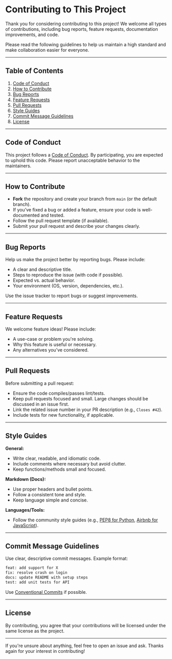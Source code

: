 # Contributing to This Project

Thank you for considering contributing to this project! We welcome all types of contributions, including bug reports, feature requests, documentation improvements, and code.

Please read the following guidelines to help us maintain a high standard and make collaboration easier for everyone.

---

## Table of Contents

1. [Code of Conduct](#code-of-conduct)
2. [How to Contribute](#how-to-contribute)
3. [Bug Reports](#bug-reports)
4. [Feature Requests](#feature-requests)
5. [Pull Requests](#pull-requests)
6. [Style Guides](#style-guides)
7. [Commit Message Guidelines](#commit-message-guidelines)
8. [License](#license)

---

## Code of Conduct

This project follows a [Code of Conduct](CODE_OF_CONDUCT.md). By participating, you are expected to uphold this code. Please report unacceptable behavior to the maintainers.

---

## How to Contribute

-   **Fork** the repository and create your branch from `main` (or the default branch).
-   If you’ve fixed a bug or added a feature, ensure your code is well-documented and tested.
-   Follow the pull request template (if available).
-   Submit your pull request and describe your changes clearly.

---

## Bug Reports

Help us make the project better by reporting bugs. Please include:

-   A clear and descriptive title.
-   Steps to reproduce the issue (with code if possible).
-   Expected vs. actual behavior.
-   Your environment (OS, version, dependencies, etc.).

Use the issue tracker to report bugs or suggest improvements.

---

## Feature Requests

We welcome feature ideas! Please include:

-   A use-case or problem you're solving.
-   Why this feature is useful or necessary.
-   Any alternatives you’ve considered.

---

## Pull Requests

Before submitting a pull request:

-   Ensure the code compiles/passes lint/tests.
-   Keep pull requests focused and small. Large changes should be discussed in an issue first.
-   Link the related issue number in your PR description (e.g., `Closes #42`).
-   Include tests for new functionality, if applicable.

---

## Style Guides

**General:**

-   Write clear, readable, and idiomatic code.
-   Include comments where necessary but avoid clutter.
-   Keep functions/methods small and focused.

**Markdown (Docs):**

-   Use proper headers and bullet points.
-   Follow a consistent tone and style.
-   Keep language simple and concise.

**Languages/Tools:**

-   Follow the community style guides (e.g., [PEP8 for Python](https://www.python.org/dev/peps/pep-0008/), [Airbnb for JavaScript](https://github.com/airbnb/javascript)).

---

## Commit Message Guidelines

Use clear, descriptive commit messages. Example format:

```bash
feat: add support for X
fix: resolve crash on login
docs: update README with setup steps
test: add unit tests for API
```

Use [Conventional Commits](https://www.conventionalcommits.org/) if possible.

---

## License

By contributing, you agree that your contributions will be licensed under the same license as the project.

---

If you're unsure about anything, feel free to open an issue and ask. Thanks again for your interest in contributing!
